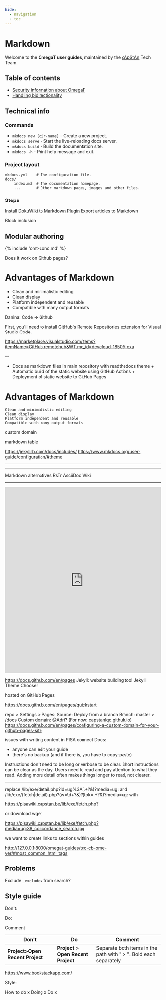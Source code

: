 ```yaml
---
hide:
  - navigation
  - toc
---
```


# Markdown

Welcome to the **OmegaT user guides**, maintained by the [cApStAn](http://www.capstan.be) Tech Team.

## Table of contents

+ [Security information about OmegaT](tec-cb-ome-sec.md)
+ [Handling bidirectionality](tec-omt-rtl.md)

## Technical info

### Commands

* `mkdocs new [dir-name]` - Create a new project.
* `mkdocs serve` - Start the live-reloading docs server.
* `mkdocs build` - Build the documentation site.
* `mkdocs -h` - Print help message and exit.

### Project layout

    mkdocs.yml    # The configuration file.
    docs/
        index.md  # The documentation homepage.
        ...       # Other markdown pages, images and other files.


### Steps

Install [DokuWiki to Markdown Plugin](https://www.dokuwiki.org/plugin:dw2markdown)
Export articles to Markdown



Block inclusion


## Modular authoring
{% include 'omt-conc.md' %}

Does it work on Github pages? 

# Advantages of Markdown

- Clean and minimalistic editing
- Clean display
- Platform independent and reusable
- Compatible with many output formats




Danina: Code -> Github

First, you'll need to install GitHub's Remote Repositories extension for Visual Studio Code.

https://marketplace.visualstudio.com/items?itemName=GitHub.remotehub&WT.mc_id=devcloud-18509-cxa



--


   + Docs as markdown files in main repository with readthedocs theme
    + Automatic build of the static website using GitHub Actions
    + Deployment of static website to GitHub Pages


  # Advantages of Markdown

    Clean and minimalistic editing
    Clean display
    Platform independent and reusable
    Compatible with many output formats


custom domain

markdown table


https://jekyllrb.com/docs/includes/
https://www.mkdocs.org/user-guide/configuration/#theme

---


---

Markdown alternatives
RsTr
AsciiDoc
Wiki

------------------------------
<embed src="https://capstanlqc.github.io/ttt_docs/omegat/index.html" scrolling="no" frameborder="0" webkitallowfullscreen="" mozallowfullscreen="" allowfullscreen="" style="border: medium none; --darkreader-inline-border-top: currentcolor; --darkreader-inline-border-right: currentcolor; --darkreader-inline-border-bottom: currentcolor; --darkreader-inline-border-left: currentcolor;" data-darkreader-inline-border-top="" data-darkreader-inline-border-right="" data-darkreader-inline-border-bottom="" data-darkreader-inline-border-left="" width="100%" height="600">


https://docs.github.com/en/pages
Jekyll: website building tool 
Jekyll Theme Chooser

 hosted on GitHub Pages

 https://docs.github.com/en/pages/quickstart

repo > Settings > Pages:
Source: Deploy from a branch
Branch: master > /docs
Custom domain: @Adri? (For now: capstanlqc.github.io)
https://docs.github.com/en/pages/configuring-a-custom-domain-for-your-github-pages-site


issues with writing content in PISA connect Docs:
- anyone can edit your guide
- there's no backup (and if there is, you have to copy-paste)


Instructions don't need to be long or verbose to be clear. 
Short instructions can be clear as the day.
Users need to read and pay attention to what they read. 
Adding more detail often makes things longer to read, not clearer.

---

replace
/lib/exe/detail.php\?id=ug%3A(.+?&amp;)?media=ug:
and
/lib/exe/(fetch|detail).php\?(w=\d+?&amp;)?(tok=.+?&amp;)?media=ug:
with

https://pisawiki.capstan.be/lib/exe/fetch.php?

or download wget 

https://pisawiki.capstan.be/lib/exe/fetch.php?media=ug:38_concordance_search.jpg




we want to create links to sections within guides

http://127.0.0.1:8000/omegat-guides/tec-cb-ome-ver/#most_common_html_tags

## Problems

Exclude `_excludes` from search?

## Style guide 

Don't: 


Do: 

Comment

| Don't | Do  | Comment |
|-------|-----|---------|
| **Project>Open Recent Project**    | **Project** > **Open Recent Project** | Separate both items in the path with " > ". Bold each separately     |



https://www.bookstackapp.com/

Style:

How to do x
Doing x
Do x